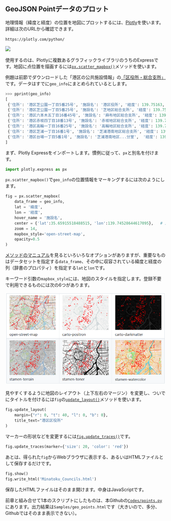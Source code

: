 ## GeoJSON Pointデータのプロット

地理情報（緯度と経度）の位置を地図にプロットするには、[Plotly](https://plotly.com/python/)を使います。詳細は次のURLから確認できます。

```https://plotly.com/python/```

<!-- 1280 x 244 -->
<img src="Images/Plotly.png" width="800">

使用するのは、Plotlyに複数あるグラフィックライブラリのうちのExpressです。地図に点位置を描画するには[`px.scatter_mapbox()`](https://plotly.com/python-api-reference/generated/plotly.express.scatter_mapbox.html)メソッドを使います。

例題は前節でダウンロードした「港区の公共施設情報」の[「区役所・総合支所」](https://opendata.city.minato.tokyo.jp/dataset/74c06ebb-47dd-4fe1-8ba7-a5be60d2a448/resource/f1a1056b-a00e-4c12-8a78-288e0eee7ba0/download/minatokushisetsujoho_kuyakusyo.json)です。データはすでに`geo_info`にまとめられているとします。


```Python
>>> pprint(geo_info)
[
 {'住所': '港区芝公園一丁目5番25号', '施設名': '港区役所', '経度': 139.75163, '緯度': 35.658203},
 {'住所': '港区芝公園一丁目5番25号', '施設名': '芝地区総合支所', '経度': 139.751576, '緯度': 35.658185},
 {'住所': '港区六本木五丁目16番45号', '施設名': '麻布地区総合支所', '経度': 139.735091, '緯度': 35.660657},
 {'住所': '港区赤坂四丁目18番13号', '施設名': '赤坂地区総合支所', '経度': 139.731725, '緯度': 35.674775},
 {'住所': '港区高輪一丁目16番25号', '施設名': '高輪地区総合支所', '経度': 139.734045, '緯度': 35.642076},
 {'住所': '港区芝浦一丁目16番1号', '施設名': '芝浦港南地区総合支所', '経度': 139.751501, '緯度': 35.646408},
 {'住所': '港区台場一丁目5番1号', '施設名': '芝浦港南地区...分室',  '経度': 139.777312,  '緯度': 35.629723}
]
```

まず、Plotly Expressをインポートします。慣例に従って、`px`と別名を付けます。

```Python
import plotly.express as px
```

`px.scatter_mapbox()`で`geo_info`の位置情報をマーキングするには次のようにします。

```Python
fig = px.scatter_mapbox(
    data_frame = geo_info,
    lat = '緯度',
    lon = '経度',
    hover_name = '施設名',
    center = {'lat':35.65915518488515, 'lon':139.74528644617095},   # 東京タワー,
    zoom = 14,
    mapbox_style='open-street-map',
    opacity=0.5
)
```

[メソッドのマニュアル](https://plotly.com/python-api-reference/generated/plotly.express.scatter_mapbox.html)を見るといろいろなオプションがありますが、重要なものはデータセットを指定する`data_frame`、その中に収容されている緯度と経度の列（辞書のプロパティ）を指定する`lat`と`lon`です。

キーワード引数の`mapbox_style`には、地図のスタイルを指定します。登録不要で利用できるものには次の6つがあります。

<!-- 827 x 473 -->
<img src="Images/map_styles.png" width="600">

見やすくするように地図のレイアウト（上下左右のマージン）を変更し、ついでにタイトルを付けるには`fig`の[`update_layout()`](https://plotly.com/python-api-reference/generated/plotly.graph_objects.Figure.html#plotly.graph_objects.Figure.update_layout)メソッドを使います。

```Python
fig.update_layout(
    margin={"r": 0, "t": 40, "l": 0, "b": 0},
    title_text="港区区役所"
)
```

マーカーの形状などを変更するには[`fig.update_traces()`](https://plotly.com/python-api-reference/generated/plotly.graph_objects.Figure.html#plotly.graph_objects.Figure.update_traces)です。

```Python
fig.update_traces(marker={'size': 20, 'color': 'red'})
```

あとは、得られた`fig`からWebブラウザに表示する、あるいはHTMLファイルとして保存するだけです。

```Python
fig.show()
fig.write_html('Minatoku_Councils.html')
```

保存したHTMLファイルはそのまま開けます。中身はJavaScriptです。

前章と組み合せて1本のスクリプトにしたものは、本Githubの[`Codes/points.py`](./Codes/points.py)にあります。出力結果は`Samples/geo_points.html`です（大きいので、多分、Githubではそのまま表示できない）。
